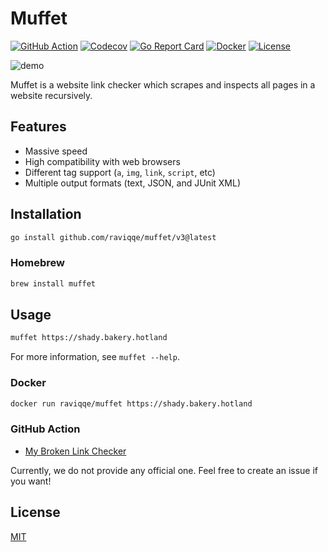 # Muffet

[![GitHub Action](https://img.shields.io/github/actions/workflow/status/raviqqe/muffet/test.yaml?branch=main&style=flat-square)](https://github.com/raviqqe/muffet/actions)
[![Codecov](https://img.shields.io/codecov/c/github/raviqqe/muffet.svg?style=flat-square)](https://codecov.io/gh/raviqqe/muffet)
[![Go Report Card](https://goreportcard.com/badge/github.com/raviqqe/muffet?style=flat-square)](https://goreportcard.com/report/github.com/raviqqe/muffet)
[![Docker](https://img.shields.io/docker/pulls/raviqqe/muffet?style=flat-square)](https://hub.docker.com/r/raviqqe/muffet)
[![License](https://img.shields.io/github/license/raviqqe/muffet.svg?style=flat-square)](LICENSE)

![demo](img/demo.gif)

Muffet is a website link checker which scrapes and inspects all pages in a
website recursively.

## Features

- Massive speed
- High compatibility with web browsers
- Different tag support (`a`, `img`, `link`, `script`, etc)
- Multiple output formats (text, JSON, and JUnit XML)

## Installation

```sh
go install github.com/raviqqe/muffet/v3@latest
```

### Homebrew

```sh
brew install muffet
```

## Usage

```sh
muffet https://shady.bakery.hotland
```

For more information, see `muffet --help`.

### Docker

```sh
docker run raviqqe/muffet https://shady.bakery.hotland
```

### GitHub Action

- [My Broken Link Checker](https://github.com/ruzickap/action-my-broken-link-checker)

Currently, we do not provide any official one. Feel free to create an issue if you want!

## License

[MIT](LICENSE)
